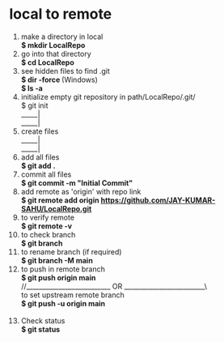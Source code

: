 # local to remote
1. make a directory in local <br> <b>$ mkdir LocalRepo</b> <br>
2. go into that directory <br> <b>$ cd LocalRepo</b> <br>
3. see hidden files to find .git <br> <b> $ dir -force </b> (Windows) <br> <b> $ ls -a </b> <br>
4. initialize empty git repository in path/LocalRepo/.git/ <br> $ git init <br>
_____|<br>
_____|<br>
5. create files <br>
_____|<br>
_____|<br>
6. add all files <br> <b>$ git add .</b>
7. commit all files <br> <b>$ git commit -m "Initial Commit"</b>
8. add remote as 'origin' with repo link <br> <b> $ git remote add origin https://github.com/JAY-KUMAR-SAHU/LocalRepo.git</b> <br>
9. to verify remote <br> <b> $ git remote -v </b> <br>
10. to check branch <br> <b>$ git branch</b> <br>
11. to rename branch (if required) <br> <b> $ git branch -M main </b> <br>
12. to push in remote branch <br> <b> $ git push origin main </b> <br> //__________________________ OR _________________________\\ <br> to set upstream remote branch <br> <b> $ git push -u origin main </b><br><br>
13. Check status <br> <b>$ git status</b>